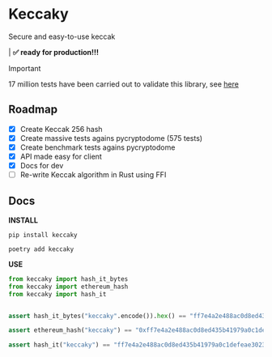 # Keccaky

Secure and easy-to-use keccak

| **✅ ready for production!!!**

> [!IMPORTANT]  
> 17 million tests have been carried out to validate this library, see [here]()

## Roadmap

- [x] Create Keccak 256 hash
- [x] Create massive tests agains pycryptodome (575 tests)
- [x] Create benchmark tests agains pycryptodome
- [x] API made easy for client
- [x] Docs for dev
- [ ] Re-write Keccak algorithm in Rust using FFI

## Docs

**INSTALL**

```
pip install keccaky
```

```
poetry add keccaky
```

**USE**

```python
from keccaky import hash_it_bytes
from keccaky import ethereum_hash
from keccaky import hash_it


assert hash_it_bytes("keccaky".encode()).hex() == "ff7e4a2e488ac0d8ed435b41979a0c1defeae30231dc5338a1b3a39c86adfd3c"

assert ethereum_hash("keccaky") == "0xff7e4a2e488ac0d8ed435b41979a0c1defeae30231dc5338a1b3a39c86adfd3c"

assert hash_it("keccaky") == "ff7e4a2e488ac0d8ed435b41979a0c1defeae30231dc5338a1b3a39c86adfd3c"
```
